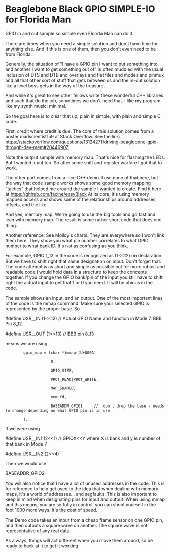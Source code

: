 # Beaglebone Black GPIO SIMPLE-IO for Florida Man

GPIO in and out sample so simple even Florida Man can do it.


There are times when you need a simple solution and don't have time for anything else. And if this is one of them, then you don't even need to be from Florida. 

Generally, the situation of "I have a GPIO pin I want to put something into, and another I want to get something out of" is often muddled with the usual inclusion of DTS and DTB and overlays and flat files and modes and pinmux and all that other sort of stuff that gets between us and the in-out solution like a level boss gets in the way of the treasure. 

And while it's great to see other fellows write these wonderful C++ libraries and such that do the job, sometimes we don't need that. I like my program like my synth music: minimal. 

So the goal here is to clear that up, plain in simple, with plain and simple C code. 

First, credit where credit is due. The core of this solution comes from a poster madscientist159 at Stack Overflow. See the link: https://stackoverflow.com/questions/13124271/driving-beaglebone-gpio-through-dev-mem#20446907

Note the output sample with memory map. That's nice for flashing the LEDs. But I wanted input too. So after some shift and register warfare I got that to work. 

The other part comes from a nice C++ demo. I use none of that here, but the way that code sample works shows some good memory mapping "tactics" that helped me around the sample I wanted to create.  Find it here at https://github.com/facine/easyBlack At its core, it's using memory mapped access and shows some of the relationships around addresses, offsets, and the like. 

And yes, memory map. We're going to use the big tools and go fast and lean with memory map. The result is some rather short code that does one thing.

Another reference: See Molloy's charts. They are everywhere so I won't link them here. They show you what pin number correlates to what GPIO number to what bank ID. It's not as confusing as you think.

For example, GPIO 1_12 in the code is recognized as (1<<12) on declaration. But we have to shift right that same designation on input. Don't forget that. The code attempt is as short and simple as possible but for more robust and readable code I would hold data in a structure to keep the concepts together. If you change the GPIO bank/pin of the input you still have to shift right the actual input to get that 1 or 0 you need. It will be obious in the code. 

The sample shows an input, and an output. One of the most important lines of the code is the mmap command. Make sure your selected GPIO is represented by the proper base. So


#define USR__IN (1<<12)  // Actual GPIO Name and function in Mode 7. BBB Pin 8_12

#define USR__OUT (1<<13) // BBB pin 8_13


means we are using


            gpio_map = (char *)mmap((U+000A) 

                        0,
            
                        GPIO_SIZE,
            
                        PROT_READ|PROT_WRITE,
            
                        MAP_SHARED,

                        mem_fd,

                        BASEADDR_GPIO1     //  don't drop the base - needs to change depending on what GPIO pin is in use

            );

If we were using 

#define USR__IN1 (2<<1)  // GPIOX<<Y where X is bank and y is number of that bank in Mode 7

#define USR__IN2 (2<<4)

Then we would use 


  BASEADDR_GPIO2


You will also notice that I have a lot of unused addresses in the code. This is for reference to help get used to the idea that when dealing with memory maps, it's a world of addresses... and segfaults.  This is also important to keep in mind when designating pins for input and output. When using mmap and this means, you are so fully in control, you can shoot yourself in the foot 1000 more ways. It's the cost of speed. 

The Demo code takes an input from a cheap flame sensor on one GPIO pin, and then outputs a square wave on another. The square wave is not representative of any real data. 

As always, things will act different when you move them around, so be ready to hack at it to get it working. 


